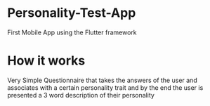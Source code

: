 # Personality-Test-App

First Mobile App using the Flutter framework

# How it works

Very Simple Questionnaire that takes the answers of the user and associates with a certain personality trait and by the end the user is presented a 3 word description of their personality

